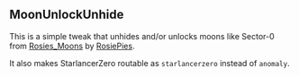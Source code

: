 ## MoonUnlockUnhide

This is a simple tweak that unhides and/or unlocks moons like Sector-0 from [Rosies_Moons](https://thunderstore.io/c/lethal-company/p/RosiePies/Rosies_Moons/) by [RosiePies](https://thunderstore.io/c/lethal-company/p/RosiePies/).

It also makes StarlancerZero routable as `starlancerzero` instead of `anomaly`.


